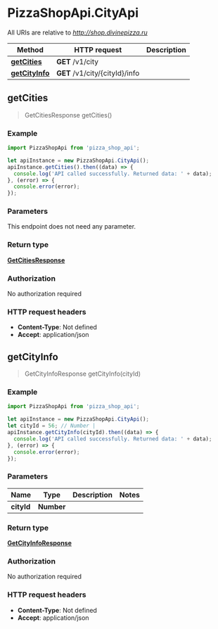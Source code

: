 # PizzaShopApi.CityApi

All URIs are relative to *http://shop.divinepizza.ru*

Method | HTTP request | Description
------------- | ------------- | -------------
[**getCities**](CityApi.md#getCities) | **GET** /v1/city | 
[**getCityInfo**](CityApi.md#getCityInfo) | **GET** /v1/city/{cityId}/info | 



## getCities

> GetCitiesResponse getCities()



### Example

```javascript
import PizzaShopApi from 'pizza_shop_api';

let apiInstance = new PizzaShopApi.CityApi();
apiInstance.getCities().then((data) => {
  console.log('API called successfully. Returned data: ' + data);
}, (error) => {
  console.error(error);
});

```

### Parameters

This endpoint does not need any parameter.

### Return type

[**GetCitiesResponse**](GetCitiesResponse.md)

### Authorization

No authorization required

### HTTP request headers

- **Content-Type**: Not defined
- **Accept**: application/json


## getCityInfo

> GetCityInfoResponse getCityInfo(cityId)



### Example

```javascript
import PizzaShopApi from 'pizza_shop_api';

let apiInstance = new PizzaShopApi.CityApi();
let cityId = 56; // Number | 
apiInstance.getCityInfo(cityId).then((data) => {
  console.log('API called successfully. Returned data: ' + data);
}, (error) => {
  console.error(error);
});

```

### Parameters


Name | Type | Description  | Notes
------------- | ------------- | ------------- | -------------
 **cityId** | **Number**|  | 

### Return type

[**GetCityInfoResponse**](GetCityInfoResponse.md)

### Authorization

No authorization required

### HTTP request headers

- **Content-Type**: Not defined
- **Accept**: application/json

